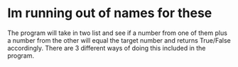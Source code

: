 # Im running out of names for these
The program will take in two list and see if a number from one of them plus a number from the other will equal the target number and returns True/False accordingly.
There are 3 different ways of doing this included in the program.
